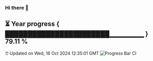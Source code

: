 ### Hi there 👋
⏳ Year progress { ███████████████████████▁▁▁▁▁▁▁ } 79.11 %
---
⏰ Updated on Wed, 16 Oct 2024 12:35:01 GMT
![Progress Bar CI](https://github.com/liununu/liununu/workflows/Progress%20Bar%20CI/badge.svg)
